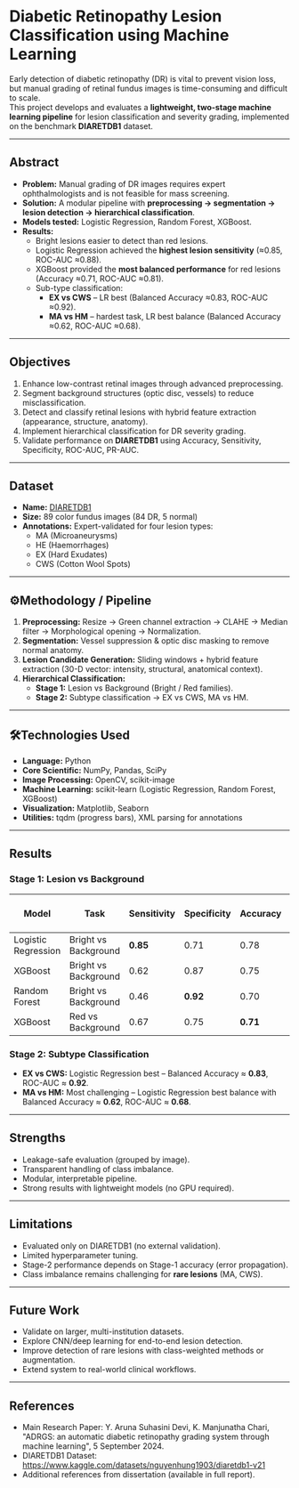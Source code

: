 # Diabetic Retinopathy Lesion Classification using Machine Learning

Early detection of diabetic retinopathy (DR) is vital to prevent vision loss, but manual grading of retinal fundus images is time-consuming and difficult to scale.  
This project develops and evaluates a **lightweight, two-stage machine learning pipeline** for lesion classification and severity grading, implemented on the benchmark **DIARETDB1** dataset.

---

## Abstract

- **Problem:** Manual grading of DR images requires expert ophthalmologists and is not feasible for mass screening.  
- **Solution:** A modular pipeline with **preprocessing → segmentation → lesion detection → hierarchical classification**.  
- **Models tested:** Logistic Regression, Random Forest, XGBoost.  
- **Results:**  
  - Bright lesions easier to detect than red lesions.  
  - Logistic Regression achieved the **highest lesion sensitivity** (≈0.85, ROC-AUC ≈0.88).  
  - XGBoost provided the **most balanced performance** for red lesions (Accuracy ≈0.71, ROC-AUC ≈0.81).  
  - Sub-type classification:  
    - **EX vs CWS** – LR best (Balanced Accuracy ≈0.83, ROC-AUC ≈0.92).  
    - **MA vs HM** – hardest task, LR best balance (Balanced Accuracy ≈0.62, ROC-AUC ≈0.68).  

---

## Objectives

1. Enhance low-contrast retinal images through advanced preprocessing.  
2. Segment background structures (optic disc, vessels) to reduce misclassification.  
3. Detect and classify retinal lesions with hybrid feature extraction (appearance, structure, anatomy).  
4. Implement hierarchical classification for DR severity grading.  
5. Validate performance on **DIARETDB1** using Accuracy, Sensitivity, Specificity, ROC-AUC, PR-AUC.  

---

## Dataset

- **Name:** [DIARETDB1](https://www.it.lut.fi/project/imageret/diaretdb1/)  
- **Size:** 89 color fundus images (84 DR, 5 normal)  
- **Annotations:** Expert-validated for four lesion types:  
  - MA (Microaneurysms)  
  - HE (Haemorrhages)  
  - EX (Hard Exudates)  
  - CWS (Cotton Wool Spots)  

---

## ⚙Methodology / Pipeline

1. **Preprocessing:** Resize → Green channel extraction → CLAHE → Median filter → Morphological opening → Normalization.  
2. **Segmentation:** Vessel suppression & optic disc masking to remove normal anatomy.  
3. **Lesion Candidate Generation:** Sliding windows + hybrid feature extraction (30-D vector: intensity, structural, anatomical context).  
4. **Hierarchical Classification:**  
   - **Stage 1:** Lesion vs Background (Bright / Red families).  
   - **Stage 2:** Subtype classification → EX vs CWS, MA vs HM.  

---

## 🛠Technologies Used

- **Language:** Python  
- **Core Scientific:** NumPy, Pandas, SciPy  
- **Image Processing:** OpenCV, scikit-image  
- **Machine Learning:** scikit-learn (Logistic Regression, Random Forest, XGBoost)  
- **Visualization:** Matplotlib, Seaborn  
- **Utilities:** tqdm (progress bars), XML parsing for annotations  

---

## Results

### Stage 1: Lesion vs Background
| Model              | Task               | Sensitivity | Specificity | Accuracy | ROC-AUC |
|--------------------|-------------------|-------------|-------------|----------|---------|
| Logistic Regression | Bright vs Background | **0.85** | 0.71 | 0.78 | **0.88** |
| XGBoost            | Bright vs Background | 0.62 | 0.87 | 0.75 | 0.86 |
| Random Forest      | Bright vs Background | 0.46 | **0.92** | 0.70 | 0.84 |
| XGBoost            | Red vs Background   | 0.67 | 0.75 | **0.71** | **0.81** |

### Stage 2: Subtype Classification
- **EX vs CWS:** Logistic Regression best – Balanced Accuracy ≈ **0.83**, ROC-AUC ≈ **0.92**.  
- **MA vs HM:** Most challenging – Logistic Regression best balance with Balanced Accuracy ≈ **0.62**, ROC-AUC ≈ **0.68**.  

---

## Strengths

- Leakage-safe evaluation (grouped by image).  
- Transparent handling of class imbalance.  
- Modular, interpretable pipeline.  
- Strong results with lightweight models (no GPU required).  

---

## Limitations

- Evaluated only on DIARETDB1 (no external validation).  
- Limited hyperparameter tuning.  
- Stage-2 performance depends on Stage-1 accuracy (error propagation).  
- Class imbalance remains challenging for **rare lesions** (MA, CWS).  

---

## Future Work

- Validate on larger, multi-institution datasets.  
- Explore CNN/deep learning for end-to-end lesion detection.  
- Improve detection of rare lesions with class-weighted methods or augmentation.  
- Extend system to real-world clinical workflows.  

---

## References

- Main Research Paper: Y. Aruna Suhasini Devi, K. Manjunatha Chari, "ADRGS: an automatic diabetic retinopathy grading system
through machine learning", 5 September 2024.
- DIARETDB1 Dataset: https://www.kaggle.com/datasets/nguyenhung1903/diaretdb1-v21  
- Additional references from dissertation (available in full report).  
